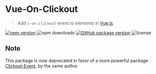 # Vue-On-Clickout

> Add `v-on:clickout` event to elements in [Vue.js](https://www.npmjs.com/package/vue).

[![npm version](https://img.shields.io/npm/v/vue-on-clickout.svg?logo=npm)](https://www.npmjs.com/package/vue-on-clickout)
![npm downloads](https://img.shields.io/npm/dt/vue-on-clickout?logo=npm)
[![GitHub package version](https://img.shields.io/github/package-json/v/MuTsunTsai/vue-on-clickout.svg?logo=github&label=Github)](https://github.com/MuTsunTsai/vue-on-clickout)
![license](https://img.shields.io/npm/l/vue-on-clickout.svg)


## Note

This package is now deprecated in favor of a more powerful package [Clickout-Event](https://www.npmjs.com/package/), by the same author.
